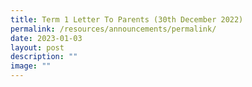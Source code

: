 ```yaml
---
title: Term 1 Letter To Parents (30th December 2022)
permalink: /resources/announcements/permalink/
date: 2023-01-03
layout: post
description: ""
image: ""
---
```

